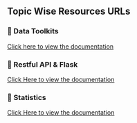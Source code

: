 ## Topic Wise Resources URLs

### 📘 Data Toolkits
[Click here to view the documentation](https://drive.google.com/drive/folders/1IJRqIxTp3y03KSGjfaHn-W3RRlGWBcgR)


### 📘 Restful API & Flask 
[Click Here to view the documentation](https://drive.google.com/drive/folders/1jUyCKDZJ_WtaxqIskf91FhVR07qtkqpL)


### 📘 Statistics
[Click Here to view the documentation](https://drive.google.com/drive/folders/1U5Pxts7EIdhX8VP1lIWVW6gWBa1dr5yE)
